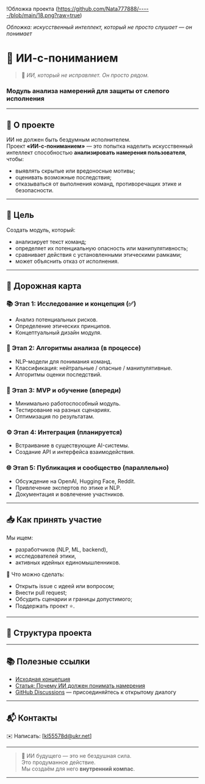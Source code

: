 !Обложка проекта (https://github.com/Nata777888/-----/blob/main/18.png?raw=true)

*Обложка: искусственный интеллект, который не просто слушает — он понимает*

# 🤖 ИИ-с-пониманием

> 🌿 *ИИ, который не исправляет. Он просто рядом.*

### Модуль анализа намерений для защиты от слепого исполнения

---

## 🧭 О проекте

ИИ не должен быть бездумным исполнителем.  
Проект **«ИИ-с-пониманием»** — это попытка наделить искусственный интеллект способностью **анализировать намерения пользователя**, чтобы:

- выявлять скрытые или вредоносные мотивы;
- оценивать возможные последствия;
- отказываться от выполнения команд, противоречащих этике и безопасности.

---

## 🎯 Цель

Создать модуль, который:
- анализирует текст команд;
- определяет их потенциальную опасность или манипулятивность;
- сравнивает действия с установленными этическими рамками;
- может объяснить отказ от исполнения.

---

## 🚀 Дорожная карта

### 📚 Этап 1: Исследование и концепция (✅)
- Анализ потенциальных рисков.
- Определение этических принципов.
- Концептуальный дизайн модуля.

### 🧠 Этап 2: Алгоритмы анализа (в процессе)
- NLP-модели для понимания команд.
- Классификация: нейтральные / опасные / манипулятивные.
- Алгоритмы оценки последствий.

### 🔬 Этап 3: MVP и обучение (впереди)
- Минимально работоспособный модуль.
- Тестирование на разных сценариях.
- Оптимизация по результатам.

### ⚙️ Этап 4: Интеграция (планируется)
- Встраивание в существующие AI-системы.
- Создание API и интерфейса взаимодействия.

### 🌐 Этап 5: Публикация и сообщество (параллельно)
- Обсуждение на OpenAI, Hugging Face, Reddit.
- Привлечение экспертов по этике и NLP.
- Документация и вовлечение участников.

---

## 📥 Как принять участие

Мы ищем:
- разработчиков (NLP, ML, backend),
- исследователей этики,
- активных идейных единомышленников.

📌 Что можно сделать:
- Открыть issue с идеей или вопросом;
- Внести pull request;
- Обсудить сценарии и границы допустимого;
- Поддержать проект ⭐️.

---

## 📂 Структура проекта



---

## 📚 Полезные ссылки

- [Исходная концепция](#)  
- [Статья: Почему ИИ должен понимать намерения](#)  
- [GitHub Discussions](#) — присоединяйтесь к открытому диалогу

---

## 📬 Контакты

✉️ Написать: [kl55578d@ukr.net]  


---

> 🤝 ИИ будущего — это не бездушная сила.  
> Это продуманное действие.  
> Мы создаём для него **внутренний компас**.

---

